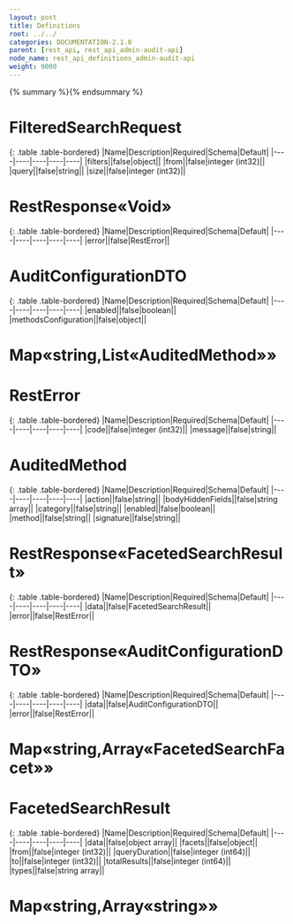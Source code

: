```yaml
---
layout: post
title: Definitions
root: ../../
categories: DOCUMENTATION-2.1.0
parent: [rest_api, rest_api_admin-audit-api]
node_name: rest_api_definitions_admin-audit-api
weight: 9000
---
```


{% summary %}{% endsummary %}

# FilteredSearchRequest


{: .table .table-bordered}
|Name|Description|Required|Schema|Default|
|----|----|----|----|----|
|filters||false|object||
|from||false|integer (int32)||
|query||false|string||
|size||false|integer (int32)||


# RestResponse«Void»


{: .table .table-bordered}
|Name|Description|Required|Schema|Default|
|----|----|----|----|----|
|error||false|RestError||


# AuditConfigurationDTO


{: .table .table-bordered}
|Name|Description|Required|Schema|Default|
|----|----|----|----|----|
|enabled||false|boolean||
|methodsConfiguration||false|object||


# Map«string,List«AuditedMethod»»

# RestError


{: .table .table-bordered}
|Name|Description|Required|Schema|Default|
|----|----|----|----|----|
|code||false|integer (int32)||
|message||false|string||


# AuditedMethod


{: .table .table-bordered}
|Name|Description|Required|Schema|Default|
|----|----|----|----|----|
|action||false|string||
|bodyHiddenFields||false|string array||
|category||false|string||
|enabled||false|boolean||
|method||false|string||
|signature||false|string||


# RestResponse«FacetedSearchResult»


{: .table .table-bordered}
|Name|Description|Required|Schema|Default|
|----|----|----|----|----|
|data||false|FacetedSearchResult||
|error||false|RestError||


# RestResponse«AuditConfigurationDTO»


{: .table .table-bordered}
|Name|Description|Required|Schema|Default|
|----|----|----|----|----|
|data||false|AuditConfigurationDTO||
|error||false|RestError||


# Map«string,Array«FacetedSearchFacet»»

# FacetedSearchResult


{: .table .table-bordered}
|Name|Description|Required|Schema|Default|
|----|----|----|----|----|
|data||false|object array||
|facets||false|object||
|from||false|integer (int32)||
|queryDuration||false|integer (int64)||
|to||false|integer (int32)||
|totalResults||false|integer (int64)||
|types||false|string array||


# Map«string,Array«string»»

